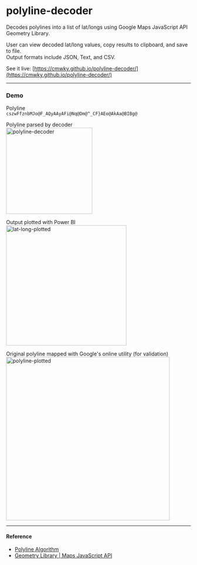 # polyline-decoder
Decodes polylines into a list of lat/longs using Google Maps JavaScript API Geometry Library.  

User can view decoded lat/long values, copy results to clipboard, and save to file.  
Output formats include JSON, Text, and CSV.

See it live: [https://cmwky.github.io/polyline-decoder/](https://cmwky.github.io/polyline-decoder/)

---

### Demo

Polyline  
`cszwFfznbMJo@F_AQyAAyAFi@Nq@Dm@^_CF}AEo@AkAa@BIBg@`

Polyline parsed by decoder  
<img width="235" alt="polyline-decoder" src="https://github.com/cmwky/polyline-decoder/assets/76116118/a2034e27-d1e2-47fd-95db-219ab90658da">  

Output plotted with Power BI  
<img width="328" alt="lat-long-plotted" src="https://github.com/cmwky/polyline-decoder/assets/76116118/711e4fa0-d617-4a4c-8075-43c926f25ea8">    

Original polyline mapped with Google's online utility (for validation)  
<img width="446" alt="polyline-plotted" src="https://github.com/cmwky/polyline-decoder/assets/76116118/74059d32-a755-4065-8d8a-a6d74302c8a9">

---

#### Reference
- [Polyline Algorithm](https://developers.google.com/maps/documentation/utilities/polylinealgorithm)
- [Geometry Library | Maps JavaScript API](https://developers.google.com/maps/documentation/javascript/geometry)
